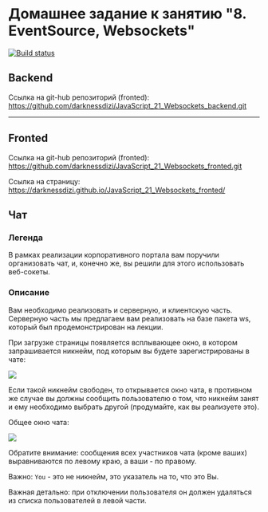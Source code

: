 # Домашнее задание к занятию "8. EventSource, Websockets"

[![Build status](https://ci.appveyor.com/api/projects/status/67sa49evsj0eqd0a?svg=true)](https://ci.appveyor.com/project/darknessdizi/javascript-21-websockets-fronted)

## Backend

Ссылка на git-hub репозиторий (fronted): https://github.com/darknessdizi/JavaScript_21_Websockets_backend.git

---

## Fronted

Ссылка на git-hub репозиторий (fronted): https://github.com/darknessdizi/JavaScript_21_Websockets_fronted.git

Ссылка на страницу: https://darknessdizi.github.io/JavaScript_21_Websockets_fronted/

## Чат

### Легенда

В рамках реализации корпоративного портала вам поручили организовать чат, и, конечно же, вы решили для этого использовать веб-сокеты.

### Описание

Вам необходимо реализовать и серверную, и клиентскую часть. Серверную часть мы предлагаем вам реализовать на базе пакета ws, который был продемонстрирован на лекции.

При загрузке страницы появляется всплывающее окно, в котором запрашивается никнейм, под которым вы будете зарегистрированы в чате:

![](./pic/chat.png)

Если такой никнейм свободен, то открывается окно чата, в противном же случае вы должны сообщить пользователю о том, что никнейм занят и ему необходимо выбрать другой (продумайте, как вы реализуете это).

Общее окно чата:

![](./pic/chat-2.png)

Обратите внимание: сообщения всех участников чата (кроме ваших) выравниваются по левому краю, а ваши - по правому.

Важно: `You` - это не никнейм, это указатель на то, что это Вы.

Важная детально: при отключении пользователя он должен удаляться из списка пользователей в левой части.
